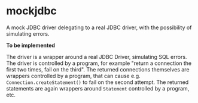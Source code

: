 # mockjdbc
A mock JDBC driver delegating to a real JDBC driver, with the
possibility of simulating errors. 

**To be implemented**

The driver is a wrapper around a real JDBC Driver, simulating SQL errors.
The driver is controlled by a program, for example
"return a connection the first two times, fail on the third".
The returned connections themselves are wrappers controlled by
a program, that can cause e.g. `Connection.createStatement()`
to fail on the second attempt. The returned statements are again
wrappers around `Statement` controlled by a program, etc.
